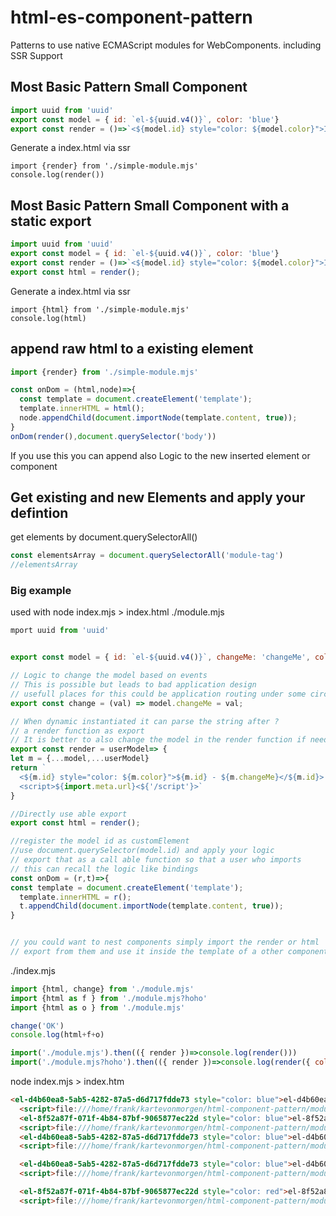 # html-es-component-pattern
Patterns to use native ECMAScript modules for WebComponents. including SSR Support



## Most Basic Pattern Small Component
```js
import uuid from 'uuid'
export const model = { id: `el-${uuid.v4()}`, color: 'blue'}
export const render = ()=>`<${model.id} style="color: ${model.color}">I am ${model.color}</${model.id}>`
```

Generate a index.html via ssr
```
import {render} from './simple-module.mjs'
console.log(render())
``` 

## Most Basic Pattern Small Component with a static export

```js
import uuid from 'uuid'
export const model = { id: `el-${uuid.v4()}`, color: 'blue'}
export const render = ()=>`<${model.id} style="color: ${model.color}">I am ${model.color}</${model.id}>`
export const html = render();
```


Generate a index.html via ssr
```
import {html} from './simple-module.mjs'
console.log(html)
``` 



## append raw html to a existing element

```js
import {render} from './simple-module.mjs'

const onDom = (html,node)=>{
  const template = document.createElement('template');
  template.innerHTML = html();
  node.appendChild(document.importNode(template.content, true));
}
onDom(render(),document.querySelector('body'))
```

If you use this you can append also Logic to the new inserted element or component

## Get existing and new Elements and apply your defintion
get elements by document.querySelectorAll()
```js
const elementsArray = document.querySelectorAll('module-tag')
//elementsArray
```

### Big example
used with node index.mjs > index.html
./module.mjs
```js
mport uuid from 'uuid'


export const model = { id: `el-${uuid.v4()}`, changeMe: 'changeMe', color: 'blue'}

// Logic to change the model based on events
// This is possible but leads to bad application design
// usefull places for this could be application routing under some circumstances
export const change = (val) => model.changeMe = val;

// When dynamic instantiated it can parse the string after ?
// a render function as export
// It is better to also change the model in the render function if needed
export const render = userModel=> {
let m = {...model,...userModel}
return `
  <${m.id} style="color: ${m.color}">${m.id} - ${m.changeMe}</${m.id}>
  <script>${import.meta.url}<${'/script'}>`
}

//Directly use able export
export const html = render();

//register the model id as customElement
//use document.querySelector(model.id) and apply your logic
// export that as a call able function so that a user who imports
// this can recall the logic like bindings
const onDom = (r,t)=>{
const template = document.createElement('template');
  template.innerHTML = r();
  t.appendChild(document.importNode(template.content, true));
}


// you could want to nest components simply import the render or html
// export from them and use it inside the template of a other component.

```

./index.mjs
```js
import {html, change} from './module.mjs' 
import {html as f } from './module.mjs?hoho' 
import {html as o } from './module.mjs'

change('OK')
console.log(html+f+o)

import('./module.mjs').then(({ render })=>console.log(render()))
import('./module.mjs?hoho').then(({ render })=>console.log(render({ color: 'red'})))

```

node index.mjs > index.htm
```html
<el-d4b60ea8-5ab5-4282-87a5-d6d717fdde73 style="color: blue">el-d4b60ea8-5ab5-4282-87a5-d6d717fdde73 - changeMe</el-d4b60ea8-5ab5-4282-87a5-d6d717fdde73>
  <script>file:///home/frank/kartevonmorgen/html-component-pattern/module.mjs</script>
  <el-8f52a87f-071f-4b84-87bf-9065877ec22d style="color: blue">el-8f52a87f-071f-4b84-87bf-9065877ec22d - changeMe</el-8f52a87f-071f-4b84-87bf-9065877ec22d>
  <script>file:///home/frank/kartevonmorgen/html-component-pattern/module.mjs?hoho</script>
  <el-d4b60ea8-5ab5-4282-87a5-d6d717fdde73 style="color: blue">el-d4b60ea8-5ab5-4282-87a5-d6d717fdde73 - changeMe</el-d4b60ea8-5ab5-4282-87a5-d6d717fdde73>
  <script>file:///home/frank/kartevonmorgen/html-component-pattern/module.mjs</script>

  <el-d4b60ea8-5ab5-4282-87a5-d6d717fdde73 style="color: blue">el-d4b60ea8-5ab5-4282-87a5-d6d717fdde73 - OK</el-d4b60ea8-5ab5-4282-87a5-d6d717fdde73>
  <script>file:///home/frank/kartevonmorgen/html-component-pattern/module.mjs</script>

  <el-8f52a87f-071f-4b84-87bf-9065877ec22d style="color: red">el-8f52a87f-071f-4b84-87bf-9065877ec22d - changeMe</el-8f52a87f-071f-4b84-87bf-9065877ec22d>
  <script>file:///home/frank/kartevonmorgen/html-component-pattern/module.mjs?hoho</script>
```
